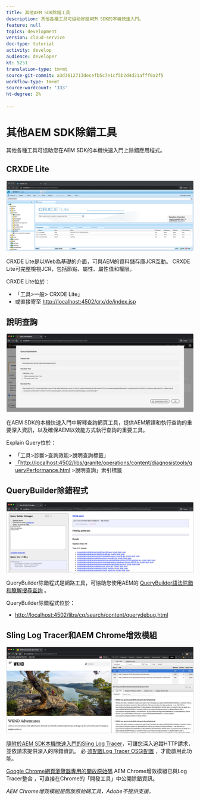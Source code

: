 ```yaml
---
title: 其他AEM SDK除錯工具
description: 其他各種工具可協助除錯AEM SDK的本機快速入門。
feature: null
topics: development
version: cloud-service
doc-type: tutorial
activity: develop
audience: developer
kt: 5251
translation-type: tm+mt
source-git-commit: a3d3612713decefb5c7e1cf5b2d4d21afff0a2f5
workflow-type: tm+mt
source-wordcount: '333'
ht-degree: 2%

---
```



# 其他AEM SDK除錯工具

其他各種工具可協助您在AEM SDK的本機快速入門上除錯應用程式。

## CRXDE Lite

![CRXDE Lite](./assets/other-tools/crxde-lite.png)

CRXDE Lite是以Web為基礎的介面，可與AEM的資料儲存庫JCR互動。 CRXDE Lite可完整檢視JCR，包括節點、屬性、屬性值和權限。

CRXDE Lite位於：

+ 「工具>一般> CRXDE Lite」
+ 或直接寄至 [http://localhost:4502/crx/de/index.jsp](http://localhost:4502/crx/de/index.jsp)

## 說明查詢

![說明查詢](./assets/other-tools/explain-query.png)

在AEM SDK的本機快速入門中解釋查詢網頁工具，提供AEM解譯和執行查詢的重要深入資訊，以及確保AEM以效能方式執行查詢的重要工具。

Explain Query位於：

+ 「工具>診斷>查詢效能>說明查詢標籤」
+ [「http://localhost:4502/libs/granite/operations/content/diagnosistools/queryPerformance.html](http://localhost:4502/libs/granite/operations/content/diagnosistools/queryPerformance.html) >說明查詢」索引標籤

## QueryBuilder除錯程式

![QueryBuilder除錯程式](./assets/other-tools/query-debugger.png)

QueryBuilder除錯程式是網路工具，可協助您使用AEM的 [QueryBuilder語法除錯和瞭解搜尋查詢](https://docs.adobe.com/content/help/en/experience-manager-65/developing/platform/query-builder/querybuilder-api.html) 。

QueryBuilder除錯程式位於：

+ [http://localhost:4502/libs/cq/search/content/querydebug.html](http://localhost:4502/libs/cq/search/content/querydebug.html)

## Sling Log Tracer和AEM Chrome增效模組

![Sling Log Tracer和AEM Chrome增效模組](./assets/other-tools/log-tracer.png)

[隨附於AEM SDK本機快速入門的Sling Log Tracer](https://sling.apache.org/documentation/bundles/log-tracers.html)，可讓您深入追蹤HTTP請求，並依請求提供深入的除錯資訊。 必 [須配置Log Tracer OSGi配置](https://sling.apache.org/documentation/bundles/log-tracers.html#configuration-1) ，才能啟用此功能。

[Google Chrome網頁瀏覽器專用的開放原始碼](https://chrome.google.com/webstore/detail/aem-chrome-plug-in/ejdcnikffjleeffpigekhccpepplaode?hl=en-US) AEM Chrome增效模組已與Log Tracer整合 [](https://www.google.com/chrome/)，可直接在Chrome的「開發工具」中公開除錯資訊。

_AEM Chrome增效模組是開放原始碼工具，Adobe不提供支援。_

